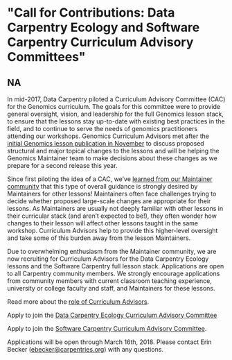 # "Call for Contributions: Data Carpentry Ecology and Software Carpentry Curriculum Advisory Committees"
## NA


In mid-2017, Data Carpentry piloted a Curriculum Advisory Committee (CAC) for the Genomics curriculum. The goals for this committee were to provide general oversight, vision, and leadership for the full Genomics lesson stack, to ensure that the lessons stay up-to-date with existing best practices in the field, and to continue to serve the needs of genomics practitioners attending our workshops. Genomics Curriculum Advisors met after the [initial Genomics lesson publication in November](http://www.datacarpentry.org/blog/genomics-lesson-release/) to discuss proposed structural and major topical changes to the lessons and will be helping the Genomics Maintainer team to make decisions about these changes as we prepare for a second release this year.

Since first piloting the idea of a CAC, we’ve [learned from our Maintainer community](http://www.datacarpentry.org/blog/maintainer-report/) that this type of overall guidance is strongly desired by Maintainers for other lessons! Maintainers often face challenges trying to decide whether proposed large-scale changes are appropriate for their lessons. As Maintainers are usually not deeply familiar with other lessons in their curricular stack (and aren’t expected to be!), they often wonder how changes to their lesson will affect other lessons taught in the same workshop. Curriculum Advisors help to provide this higher-level oversight and take some of this burden away from the lesson Maintainers. 

Due to overwhelming enthusiasm from the Maintainer community, we are now recruiting for Curriculum Advisors for the Data Carpentry Ecology lessons and the Software Carpentry full lesson stack. Applications are open to all Carpentry community members. We strongly encourage applications from community members with current classroom teaching experience, university or college faculty and staff, and Maintainers for these lessons. 

Read more about the [role of Curriculum Advisors](https://docs.google.com/document/d/1wIi2CY0fg4LkrlfqbrO47wR-6hR0BE1Qbr5Hu4oeIbg/edit). 

Apply to join the [Data Carpentry Ecology Curriculum Advisory Committee](https://goo.gl/forms/1LKwgq47lCJG9JNZ2)

Apply to join the [Software Carpentry Curriculum Advisory Committee](https://goo.gl/forms/U1RylBhV2HSIVNJg2).

Applications will be open through March 16th, 2018. Please contact Erin Becker (ebecker@carpentries.org) with any questions. 
